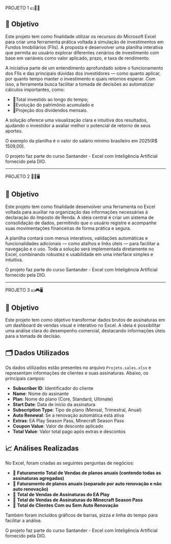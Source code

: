 PROJETO 1 💵🧱🏦

## 📌 Objetivo

Este projeto tem como finalidade utilizar os recursos do Microsoft Excel para criar uma ferramenta prática voltada à simulação de investimentos em Fundos Imobiliários (FIIs). A proposta é desenvolver uma planilha interativa que permita ao usuário explorar diferentes cenários de investimento com base em variáveis como valor aplicado, prazo, e taxa de rendimento.

A iniciativa parte de um entendimento aprofundado sobre o funcionamento dos FIIs e das principais dúvidas dos investidores — como quanto aplicar, por quanto tempo manter o investimento e quais retornos esperar. Com isso, a ferramenta busca facilitar a tomada de decisões ao automatizar cálculos importantes, como:
- 🔹Total investido ao longo do tempo;
- 🔹Evolução do patrimônio acumulado e
- 🔹Projeção dos dividendos mensais.

A solução oferece uma visualização clara e intuitiva dos resultados, ajudando o investidor a avaliar melhor o potencial de retorno de seus aportes.

O exemplo da planilha é o valor do salário mínimo brasileiro em 2025(R$ 1509,00).

O projeto faz parte do curso Santander - Excel com Inteligência Artificial fornecido pela DIO.

-----------------------------------------------------------------------------------------------------------------------------------------------------------------------------------
PROJETO 2 🦁💵🖥️

## 📌 Objetivo

Este projeto tem como finalidade desenvolver uma ferramenta no Excel voltada para auxiliar na organização das informações necessárias à declaração do Imposto de Renda. A ideia central é criar um sistema de consolidação de dados, permitindo que o usuário registre e acompanhe suas movimentações financeiras de forma prática e segura.

A planilha contará com menus interativos, validações automáticas e funcionalidades adicionais — como atalhos e links úteis — para facilitar a navegação e o uso. Toda a solução será implementada diretamente no Excel, combinando robustez e usabilidade em uma interface simples e intuitiva.

O projeto faz parte do curso Santander - Excel com Inteligência Artificial fornecido pela DIO.

-----------------------------------------------------------------------------------------------------------------------------------------------------------------------------------
PROJETO 3 💵🎮🖥️

## 📌 Objetivo

Este projeto tem como objetivo transformar dados brutos de assinaturas em um dashboard de vendas visual e interativo no Excel. A ideia é possibilitar uma análise clara do desempenho comercial, destacando informações úteis para a tomada de decisão.

## 🗂️ Dados Utilizados

Os dados utilizados estão presentes no arquivo `Projeto.sales.xlsx` e representam informações de clientes e suas assinaturas. Abaixo, os principais campos:

- **Subscriber ID**: Identificador do cliente
- **Name**: Nome do assinante
- **Plan**: Nome do plano (Core, Standard, Ultimate)
- **Start Date**: Data de início da assinatura
- **Subscription Type**: Tipo de plano (Mensal, Trimestral, Anual)
- **Auto Renewal**: Se a renovação automática está ativa
- **Extras**: EA Play Season Pass, Minecraft Season Pass
- **Coupon Value**: Valor de desconto aplicado
- **Total Value**: Valor total pago após extras e descontos

## 📈 Análises Realizadas

No Excel, foram criadas as seguintes perguntas de negócios:

- 🔹 **Faturamento Total de Vendas de planos anuais (contendo todas as assinaturas agregadas)**
- 🔹 **Faturamento de planos anuais (separado por auto renovação e não auto renovação)**
- 🔹 **Total de Vendas de Assinaturas do EA Play**
- 🔹 **Total de Vendas de Assinaturas do Minecraft Season Pass**
- 🔹 **Total de Clientes Com ou Sem Auto Renovação**

Também foram incluídos gráficos de barras, pizza e linha do tempo para facilitar a análise.

O projeto faz parte do curso Santander - Excel com Inteligência Artificial fornecido pela DIO.
